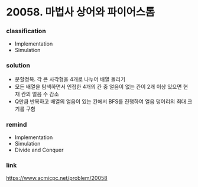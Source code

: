 # 20058. 마법사 상어와 파이어스톰

### classification
* Implementation
* Simulation

### solution
* 분할정복. 각 큰 사각형을 4개로 나누어 배열 돌리기
* 모든 배열을 탐색하면서 인접한 4개의 칸 중 얼음이 없는 칸이 2개 이상 있으면 현재 칸의 얼음 수 감소
* Q만큼 반복하고 배열의 얼음이 있는 칸에서 BFS를 진행하여 얼음 덩어리의 최대 크기를 구함

### remind
* Implementation
* Simulation
* Divide and Conquer

### link
https://www.acmicpc.net/problem/20058
